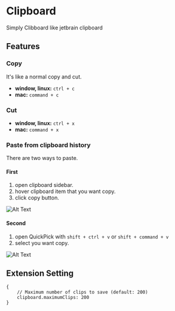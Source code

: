 # Clipboard
Simply Clibboard like jetbrain clipboard

## Features

### Copy
It's like a normal copy and cut.
* **window, linux:** `ctrl + c`
* **mac:** `command + c`

### Cut
* **window, linux:** `ctrl + x`
* **mac:** `command + x`

### Paste from clipboard history
There are two ways to paste.  
#### First
1. open clipboard sidebar.
2. hover clipboard item that you want copy.
3. click copy button.

![Alt Text](https://github.com/Digoro/vscode.clipboard/raw/master/resources/sidebar.gif)


#### Second
1. open QuickPick with `shift + ctrl + v` or `shift + command + v`
2. select you want copy.

![Alt Text](https://github.com/Digoro/vscode.clipboard/raw/master/resources/quickPick.gif)

## Extension Setting
```
{
    // Maximum number of clips to save (default: 200)  
    clipboard.maximumClips: 200
}
```